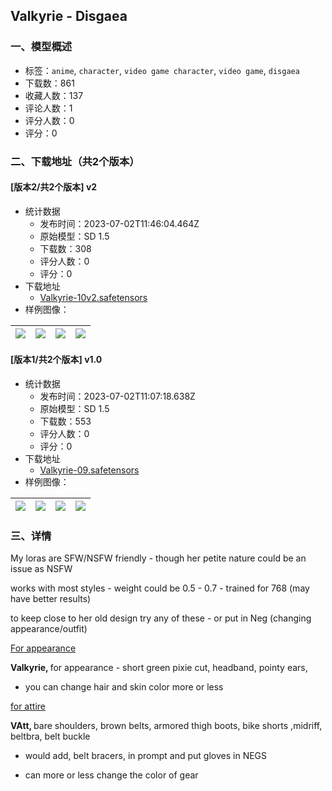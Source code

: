 ## Valkyrie - Disgaea 
### 一、模型概述

- 标签：`anime`, `character`, `video game character`, `video game`, `disgaea`
- 下载数：861
- 收藏人数：137
- 评论人数：1
- 评分人数：0
- 评分：0

### 二、下载地址（共2个版本）

#### [版本2/共2个版本] v2

- 统计数据
  - 发布时间：2023-07-02T11:46:04.464Z
  - 原始模型：SD 1.5
  - 下载数：308
  - 评分人数：0
  - 评分：0
- 下载地址
  - [Valkyrie-10v2.safetensors](https://civitai.com/api/download/models/107963)
- 样例图像：

| <img src="https://image.civitai.com/xG1nkqKTMzGDvpLrqFT7WA/59c5b395-987c-4ebc-9f18-f8b8de63f41d/width=450/1370342.jpeg" /> | <img src="https://image.civitai.com/xG1nkqKTMzGDvpLrqFT7WA/faa21f7d-616d-4866-a394-b72bf6f7c36b/width=450/1370279.jpeg" /> | <img src="https://image.civitai.com/xG1nkqKTMzGDvpLrqFT7WA/96b07192-7780-4573-bca1-9e69f612d14e/width=450/1370608.jpeg" /> | <img src="https://image.civitai.com/xG1nkqKTMzGDvpLrqFT7WA/8370dabc-6bf6-4885-ab6c-02861f0336eb/width=450/1371023.jpeg" /> |
| ---- | ---- | ---- | ---- |

#### [版本1/共2个版本] v1.0

- 统计数据
  - 发布时间：2023-07-02T11:07:18.638Z
  - 原始模型：SD 1.5
  - 下载数：553
  - 评分人数：0
  - 评分：0
- 下载地址
  - [Valkyrie-09.safetensors](https://civitai.com/api/download/models/87620)
- 样例图像：

| <img src="https://image.civitai.com/xG1nkqKTMzGDvpLrqFT7WA/111a4c11-18aa-4fba-91d5-9301293c068f/width=450/1003944.jpeg" /> | <img src="https://image.civitai.com/xG1nkqKTMzGDvpLrqFT7WA/0960263a-0eb5-42fb-8395-5c0f3b7d03a9/width=450/1003939.jpeg" /> | <img src="https://image.civitai.com/xG1nkqKTMzGDvpLrqFT7WA/46f650b6-6372-4905-9c54-dc96c0ca0ef0/width=450/1003935.jpeg" /> | <img src="https://image.civitai.com/xG1nkqKTMzGDvpLrqFT7WA/00a5e49e-1e3d-4b07-a464-8f324d4b6cd3/width=450/1003937.jpeg" /> |
| ---- | ---- | ---- | ---- |


### 三、详情
<p>My loras are SFW/NSFW friendly - though her petite nature could be an issue as NSFW</p><p>works with most styles - weight could be 0.5 - 0.7 - trained for 768 (may have better results)</p><p>to keep close to her old design try any of these - or put in Neg (changing appearance/outfit)</p><p></p><p><u>For appearance</u></p><p> <strong>Valkyrie, </strong>for appearance - short green pixie cut, headband, pointy ears,</p><ul><li><p>you can change hair and skin color more or less</p></li></ul><p><u>for attire</u></p><p> <strong>VAtt, </strong>bare shoulders, brown belts, armored thigh boots, bike shorts ,midriff, beltbra, belt buckle</p><ul><li><p>would add, belt bracers, in prompt and put gloves in NEGS</p></li><li><p>can more or less change the color of gear</p></li></ul><p></p><p></p><p></p><p></p><p></p><p></p>